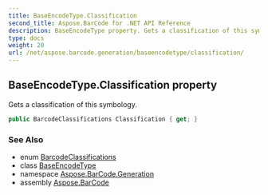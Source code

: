```yaml
---
title: BaseEncodeType.Classification
second_title: Aspose.BarCode for .NET API Reference
description: BaseEncodeType property. Gets a classification of this symbology
type: docs
weight: 20
url: /net/aspose.barcode.generation/baseencodetype/classification/
---
```

## BaseEncodeType.Classification property

Gets a classification of this symbology.

```csharp
public BarcodeClassifications Classification { get; }
```

### See Also

* enum [BarcodeClassifications](../../barcodeclassifications/)
* class [BaseEncodeType](../)
* namespace [Aspose.BarCode.Generation](../../baseencodetype/)
* assembly [Aspose.BarCode](../../../)


